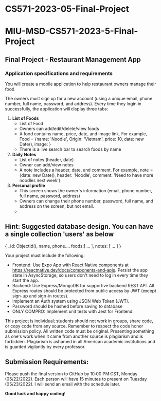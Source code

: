 # CS571-2023-05-Final-Project
# MIU-MSD-CS571-2023-5-Final-Project
## Final Project - Restaurant Management App
### Application specifications and requirements
You will create a mobile application to help restaurant owners manage their food.
  
The owners must sign up for a new account (using a unique email, phone number, full name, password, and address). Every time they login in successfully, the application will display three tabs:
1. **List of Foods**
    * List of Food
    * Owners can add/edit/delete/view foods
    * A food contains name, price, date, and image link. For example, Food = {name: 'Noodle', Origin: 'Vietnam', price: 10, date: new Date(), image: <uri>}
    * There is a live search bar to search foods by name
2. **Daily Notes**
   * List of notes (header, date)
   * Owner can add/view notes
   * A note includes a header, date, and comment. For example, note = {date: new Date(), header: 'Noodle', comment: 'Need to have more noodles next week'}
3. **Personal profile**
    * This screen shows the owner's information (email, phone number, full name, password, address)
    * Owners can change their phone number, password, full name, and address on the screen, but not email.
    -
## Hint: Suggested database design. You can have a single collection 'users' as below
{
    _id: ObjectId(),
    name, phone....
    foods:[
        ...
    ],
    notes: [
        ...
    ]
}

Your project must include the following:
* Frontend: Use Expo App with React Native components at https://reactnative.dev/docs/components-and-apis.  Persist the app state in AsyncStorage, so users don't need to log in every time they start the app. 
* Backend: Use Express/MongoDB for supportive backend REST API. All Express routes should be protected from public access by JWT (except sign-up and sign-in routes).
* Implement an Auth system using JSON Web Token (JWT).
* Password should be hashed before saving to database
* ONLY COMPRO: Implement unit tests with Jest for Frontend.
  
This project is individual; students should not work in groups, share code, or copy code from any source. Remember to respect the code honor submission policy. All written code must be original. Presenting something as one's work when it came from another source is plagiarism and is forbidden. Plagiarism is ashamed in all American academic institutions and is guarded vigilantly by every professor.    

## Submission Requirements:
Please push the final version to GitHub by 10:00 PM CST, Monday (05/22/2022).
Each person will have 15 minutes to present on Tuesday (05/23/2022). I will send an email with the schedule later.

**Good luck and happy coding!**
